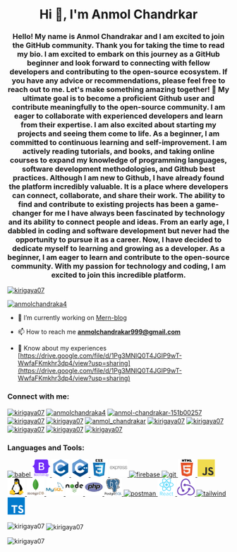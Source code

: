 <h1 align="center">Hi 👋, I'm Anmol Chandrkar</h1>
<h3 align="center">Hello! My name is Anmol Chandrakar and I am excited to join the GitHub community. Thank you for taking the time to read my bio. I am excited to embark on this journey as a GitHub beginner and look forward to connecting with fellow developers and contributing to the open-source ecosystem. If you have any advice or recommendations, please feel free to reach out to me. Let's make something amazing together! 🚀 My ultimate goal is to become a proficient Github user and contribute meaningfully to the open-source community. I am eager to collaborate with experienced developers and learn from their expertise. I am also excited about starting my projects and seeing them come to life. As a beginner, I am committed to continuous learning and self-improvement. I am actively reading tutorials, and books, and taking online courses to expand my knowledge of programming languages, software development methodologies, and Github best practices. Although I am new to Github, I have already found the platform incredibly valuable. It is a place where developers can connect, collaborate, and share their work. The ability to find and contribute to existing projects has been a game-changer for me I have always been fascinated by technology and its ability to connect people and ideas. From an early age, I dabbled in coding and software development but never had the opportunity to pursue it as a career. Now, I have decided to dedicate myself to learning and growing as a developer. As a beginner, I am eager to learn and contribute to the open-source community. With my passion for technology and coding, I am excited to join this incredible platform.</h3>

<p align="left"> <a href="https://github.com/ryo-ma/github-profile-trophy"><img src="https://github-profile-trophy.vercel.app/?username=kirigaya07" alt="kirigaya07" /></a> </p>

<p align="left"> <a href="https://twitter.com/anmolchandraka4" target="blank"><img src="https://img.shields.io/twitter/follow/anmolchandraka4?logo=twitter&style=for-the-badge" alt="anmolchandraka4" /></a> </p>

- 🔭 I’m currently working on [Mern-blog](https://github.com/kirigaya07/Mern-Blog)

- 📫 How to reach me **anmolchandrakar999@gmail.com**

- 📄 Know about my experiences [https://drive.google.com/file/d/1Pg3MNlQ0T4JGIP9wT-WwfaFKmkhr3dp4/view?usp=sharing](https://drive.google.com/file/d/1Pg3MNlQ0T4JGIP9wT-WwfaFKmkhr3dp4/view?usp=sharing)

<h3 align="left">Connect with me:</h3>
<p align="left">
<a href="https://codepen.io/kirigaya07" target="blank"><img align="center" src="https://raw.githubusercontent.com/rahuldkjain/github-profile-readme-generator/master/src/images/icons/Social/codepen.svg" alt="kirigaya07" height="30" width="40" /></a>
<a href="https://twitter.com/anmolchandraka4" target="blank"><img align="center" src="https://raw.githubusercontent.com/rahuldkjain/github-profile-readme-generator/master/src/images/icons/Social/twitter.svg" alt="anmolchandraka4" height="30" width="40" /></a>
<a href="https://linkedin.com/in/anmol-chandrakar-151b00257" target="blank"><img align="center" src="https://raw.githubusercontent.com/rahuldkjain/github-profile-readme-generator/master/src/images/icons/Social/linked-in-alt.svg" alt="anmol-chandrakar-151b00257" height="30" width="40" /></a>
<a href="https://stackoverflow.com/users/kirigaya07" target="blank"><img align="center" src="https://raw.githubusercontent.com/rahuldkjain/github-profile-readme-generator/master/src/images/icons/Social/stack-overflow.svg" alt="kirigaya07" height="30" width="40" /></a>
<a href="https://codesandbox.com/kirigaya07" target="blank"><img align="center" src="https://raw.githubusercontent.com/rahuldkjain/github-profile-readme-generator/master/src/images/icons/Social/codesandbox.svg" alt="kirigaya07" height="30" width="40" /></a>
<a href="https://instagram.com/anmol_chandrakar" target="blank"><img align="center" src="https://raw.githubusercontent.com/rahuldkjain/github-profile-readme-generator/master/src/images/icons/Social/instagram.svg" alt="anmol_chandrakar" height="30" width="40" /></a>
<a href="https://www.codechef.com/users/kirigaya07" target="blank"><img align="center" src="https://cdn.jsdelivr.net/npm/simple-icons@3.1.0/icons/codechef.svg" alt="kirigaya07" height="30" width="40" /></a>
<a href="https://www.hackerrank.com/kirigaya07" target="blank"><img align="center" src="https://raw.githubusercontent.com/rahuldkjain/github-profile-readme-generator/master/src/images/icons/Social/hackerrank.svg" alt="kirigaya07" height="30" width="40" /></a>
<a href="https://codeforces.com/profile/kirigaya07" target="blank"><img align="center" src="https://raw.githubusercontent.com/rahuldkjain/github-profile-readme-generator/master/src/images/icons/Social/codeforces.svg" alt="kirigaya07" height="30" width="40" /></a>
<a href="https://www.leetcode.com/kirigaya07" target="blank"><img align="center" src="https://raw.githubusercontent.com/rahuldkjain/github-profile-readme-generator/master/src/images/icons/Social/leet-code.svg" alt="kirigaya07" height="30" width="40" /></a>
<a href="https://auth.geeksforgeeks.org/user/kirigaya07" target="blank"><img align="center" src="https://raw.githubusercontent.com/rahuldkjain/github-profile-readme-generator/master/src/images/icons/Social/geeks-for-geeks.svg" alt="kirigaya07" height="30" width="40" /></a>
</p>

<h3 align="left">Languages and Tools:</h3>
<p align="left"> <a href="https://babeljs.io/" target="_blank" rel="noreferrer"> <img src="https://www.vectorlogo.zone/logos/babeljs/babeljs-icon.svg" alt="babel" width="40" height="40"/> </a> <a href="https://getbootstrap.com" target="_blank" rel="noreferrer"> <img src="https://raw.githubusercontent.com/devicons/devicon/master/icons/bootstrap/bootstrap-plain-wordmark.svg" alt="bootstrap" width="40" height="40"/> </a> <a href="https://www.cprogramming.com/" target="_blank" rel="noreferrer"> <img src="https://raw.githubusercontent.com/devicons/devicon/master/icons/c/c-original.svg" alt="c" width="40" height="40"/> </a> <a href="https://www.w3schools.com/cpp/" target="_blank" rel="noreferrer"> <img src="https://raw.githubusercontent.com/devicons/devicon/master/icons/cplusplus/cplusplus-original.svg" alt="cplusplus" width="40" height="40"/> </a> <a href="https://www.w3schools.com/css/" target="_blank" rel="noreferrer"> <img src="https://raw.githubusercontent.com/devicons/devicon/master/icons/css3/css3-original-wordmark.svg" alt="css3" width="40" height="40"/> </a> <a href="https://expressjs.com" target="_blank" rel="noreferrer"> <img src="https://raw.githubusercontent.com/devicons/devicon/master/icons/express/express-original-wordmark.svg" alt="express" width="40" height="40"/> </a> <a href="https://firebase.google.com/" target="_blank" rel="noreferrer"> <img src="https://www.vectorlogo.zone/logos/firebase/firebase-icon.svg" alt="firebase" width="40" height="40"/> </a> <a href="https://git-scm.com/" target="_blank" rel="noreferrer"> <img src="https://www.vectorlogo.zone/logos/git-scm/git-scm-icon.svg" alt="git" width="40" height="40"/> </a> <a href="https://www.w3.org/html/" target="_blank" rel="noreferrer"> <img src="https://raw.githubusercontent.com/devicons/devicon/master/icons/html5/html5-original-wordmark.svg" alt="html5" width="40" height="40"/> </a> <a href="https://developer.mozilla.org/en-US/docs/Web/JavaScript" target="_blank" rel="noreferrer"> <img src="https://raw.githubusercontent.com/devicons/devicon/master/icons/javascript/javascript-original.svg" alt="javascript" width="40" height="40"/> </a> <a href="https://www.linux.org/" target="_blank" rel="noreferrer"> <img src="https://raw.githubusercontent.com/devicons/devicon/master/icons/linux/linux-original.svg" alt="linux" width="40" height="40"/> </a> <a href="https://www.mongodb.com/" target="_blank" rel="noreferrer"> <img src="https://raw.githubusercontent.com/devicons/devicon/master/icons/mongodb/mongodb-original-wordmark.svg" alt="mongodb" width="40" height="40"/> </a> <a href="https://www.mysql.com/" target="_blank" rel="noreferrer"> <img src="https://raw.githubusercontent.com/devicons/devicon/master/icons/mysql/mysql-original-wordmark.svg" alt="mysql" width="40" height="40"/> </a> <a href="https://nodejs.org" target="_blank" rel="noreferrer"> <img src="https://raw.githubusercontent.com/devicons/devicon/master/icons/nodejs/nodejs-original-wordmark.svg" alt="nodejs" width="40" height="40"/> </a> <a href="https://www.php.net" target="_blank" rel="noreferrer"> <img src="https://raw.githubusercontent.com/devicons/devicon/master/icons/php/php-original.svg" alt="php" width="40" height="40"/> </a> <a href="https://www.postgresql.org" target="_blank" rel="noreferrer"> <img src="https://raw.githubusercontent.com/devicons/devicon/master/icons/postgresql/postgresql-original-wordmark.svg" alt="postgresql" width="40" height="40"/> </a> <a href="https://postman.com" target="_blank" rel="noreferrer"> <img src="https://www.vectorlogo.zone/logos/getpostman/getpostman-icon.svg" alt="postman" width="40" height="40"/> </a> <a href="https://reactjs.org/" target="_blank" rel="noreferrer"> <img src="https://raw.githubusercontent.com/devicons/devicon/master/icons/react/react-original-wordmark.svg" alt="react" width="40" height="40"/> </a> <a href="https://redux.js.org" target="_blank" rel="noreferrer"> <img src="https://raw.githubusercontent.com/devicons/devicon/master/icons/redux/redux-original.svg" alt="redux" width="40" height="40"/> </a> <a href="https://tailwindcss.com/" target="_blank" rel="noreferrer"> <img src="https://www.vectorlogo.zone/logos/tailwindcss/tailwindcss-icon.svg" alt="tailwind" width="40" height="40"/> </a> <a href="https://www.typescriptlang.org/" target="_blank" rel="noreferrer"> <img src="https://raw.githubusercontent.com/devicons/devicon/master/icons/typescript/typescript-original.svg" alt="typescript" width="40" height="40"/> </a> </p>

<p><img align="left" src="https://github-readme-stats.vercel.app/api/top-langs?username=kirigaya07&show_icons=true&locale=en&layout=compact" alt="kirigaya07" /></p>

<p>&nbsp;<img align="center" src="https://github-readme-stats.vercel.app/api?username=kirigaya07&show_icons=true&locale=en" alt="kirigaya07" /></p>

<p><img align="center" src="https://github-readme-streak-stats.herokuapp.com/?user=kirigaya07&" alt="kirigaya07" /></p>
